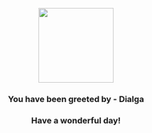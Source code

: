 <p align="center">
    <img src="https://raw.githubusercontent.com/PokeAPI/sprites/master/sprites/pokemon/483.png" width="150" height="150">
</p>
<h3 align="center">You have been greeted by - <b>Dialga</b></h3>
<h3 align="center">Have a wonderful day!</h3>
